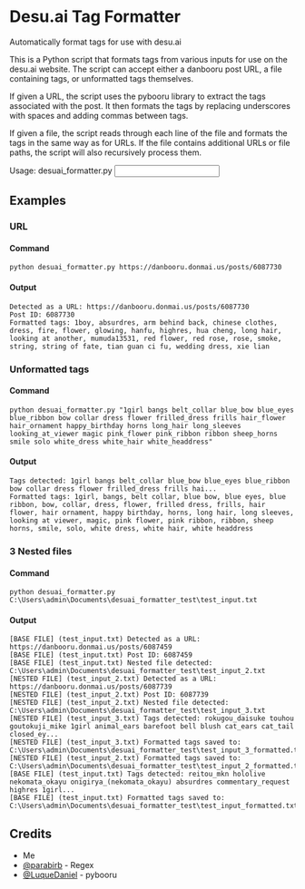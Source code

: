 # Desu.ai Tag Formatter
Automatically format tags for use with desu.ai

This is a Python script that formats tags from various inputs for use on the desu.ai website. The script can accept either a danbooru post URL, a file containing tags, or unformatted tags themselves.

If given a URL, the script uses the pybooru library to extract the tags associated with the post. It then formats the tags by replacing underscores with spaces and adding commas between tags.

If given a file, the script reads through each line of the file and formats the tags in the same way as for URLs. If the file contains additional URLs or file paths, the script will also recursively process them.

Usage: desuai_formatter.py <input>

## Examples

### URL
#### Command
```
python desuai_formatter.py https://danbooru.donmai.us/posts/6087730
```
#### Output
```
Detected as a URL: https://danbooru.donmai.us/posts/6087730
Post ID: 6087730
Formatted tags: 1boy, absurdres, arm behind back, chinese clothes, dress, fire, flower, glowing, hanfu, highres, hua cheng, long hair, looking at another, mumuda13531, red flower, red rose, rose, smoke, string, string of fate, tian guan ci fu, wedding dress, xie lian
```

### Unformatted tags
#### Command
```
python desuai_formatter.py "1girl bangs belt_collar blue_bow blue_eyes blue_ribbon bow collar dress flower frilled_dress frills hair_flower hair_ornament happy_birthday horns long_hair long_sleeves looking_at_viewer magic pink_flower pink_ribbon ribbon sheep_horns smile solo white_dress white_hair white_headdress"
```
#### Output
```
Tags detected: 1girl bangs belt_collar blue_bow blue_eyes blue_ribbon bow collar dress flower frilled_dress frills hai...
Formatted tags: 1girl, bangs, belt collar, blue bow, blue eyes, blue ribbon, bow, collar, dress, flower, frilled dress, frills, hair flower, hair ornament, happy birthday, horns, long hair, long sleeves, looking at viewer, magic, pink flower, pink ribbon, ribbon, sheep horns, smile, solo, white dress, white hair, white headdress
```

### 3 Nested files
#### Command
```
python desuai_formatter.py C:\Users\admin\Documents\desuai_formatter_test\test_input.txt
```
#### Output
```
[BASE FILE] (test_input.txt) Detected as a URL: https://danbooru.donmai.us/posts/6087459
[BASE FILE] (test_input.txt) Post ID: 6087459
[BASE FILE] (test_input.txt) Nested file detected: C:\Users\admin\Documents\desuai_formatter_test\test_input_2.txt
[NESTED FILE] (test_input_2.txt) Detected as a URL: https://danbooru.donmai.us/posts/6087739
[NESTED FILE] (test_input_2.txt) Post ID: 6087739
[NESTED FILE] (test_input_2.txt) Nested file detected: C:\Users\admin\Documents\desuai_formatter_test\test_input_3.txt
[NESTED FILE] (test_input_3.txt) Tags detected: rokugou_daisuke touhou goutokuji_mike 1girl animal_ears barefoot bell blush cat_ears cat_tail closed_ey...
[NESTED FILE] (test_input_3.txt) Formatted tags saved to: C:\Users\admin\Documents\desuai_formatter_test\test_input_3_formatted.txt
[NESTED FILE] (test_input_2.txt) Formatted tags saved to: C:\Users\admin\Documents\desuai_formatter_test\test_input_2_formatted.txt
[BASE FILE] (test_input.txt) Tags detected: reitou_mkn hololive nekomata_okayu onigirya_(nekomata_okayu) absurdres commentary_request highres 1girl...
[BASE FILE] (test_input.txt) Formatted tags saved to: C:\Users\admin\Documents\desuai_formatter_test\test_input_formatted.txt
```

## Credits
- Me
- [@parabirb]() - Regex
- [@LuqueDaniel]() - pybooru
